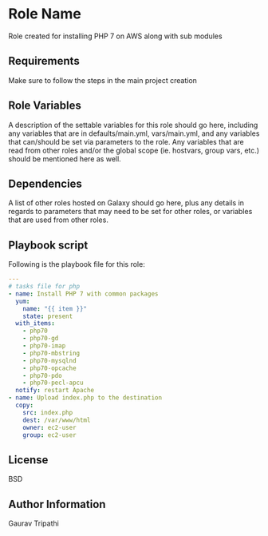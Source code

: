 Role Name
=========

Role created for installing PHP 7 on AWS along with sub modules

Requirements
------------

Make sure to follow the steps in the main project creation

Role Variables
--------------

A description of the settable variables for this role should go here, including any variables that are in defaults/main.yml, vars/main.yml, and any variables that can/should be set via parameters to the role. Any variables that are read from other roles and/or the global scope (ie. hostvars, group vars, etc.) should be mentioned here as well.

Dependencies
------------

A list of other roles hosted on Galaxy should go here, plus any details in regards to parameters that may need to be set for other roles, or variables that are used from other roles.

Playbook script
----------------
Following is the playbook file for this role:

```yml
---
# tasks file for php
- name: Install PHP 7 with common packages
  yum: 
    name: "{{ item }}" 
    state: present
  with_items:
    - php70
    - php70-gd
    - php70-imap
    - php70-mbstring
    - php70-mysqlnd
    - php70-opcache
    - php70-pdo
    - php70-pecl-apcu
  notify: restart Apache
- name: Upload index.php to the destination
  copy:
    src: index.php
    dest: /var/www/html
    owner: ec2-user
    group: ec2-user

```

License
-------

BSD

Author Information
------------------
Gaurav Tripathi
